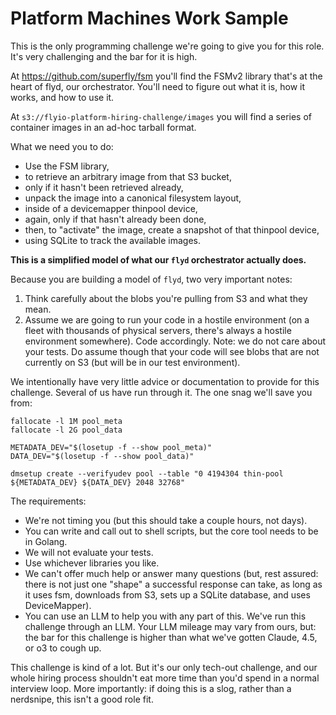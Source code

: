 # Platform Machines Work Sample

This is the only programming challenge we're going to give you for this role. It's very challenging and the bar for it is high.

At https://github.com/superfly/fsm you'll find the FSMv2 library that's at the heart of flyd, our orchestrator. You'll need to figure out what it is, how it works, and how to use it.

At `s3://flyio-platform-hiring-challenge/images` you will find a series of container images in an ad-hoc tarball format.

What we need you to do:
- Use the FSM library,
- to retrieve an arbitrary image from that S3 bucket,
- only if it hasn't been retrieved already,
- unpack the image into a canonical filesystem layout,
- inside of a devicemapper thinpool device,
- again, only if that hasn't already been done,
- then, to "activate" the image, create a snapshot of that thinpool device,
- using SQLite to track the available images.

**This is a simplified model of what our `flyd` orchestrator actually does.**

Because you are building a model of `flyd`, two very important notes:

1. Think carefully about the blobs you're pulling from S3 and what they mean.
2. Assume we are going to run your code in a hostile environment (on a fleet with thousands of physical servers, there's always a hostile environment somewhere). Code accordingly. Note: we do not care about your tests. Do assume though that your code will see blobs that are not currently on S3 (but will be in our test environment).

We intentionally have very little advice or documentation to provide for this challenge. Several of us have run through it. The one snag we'll save you from:
```
fallocate -l 1M pool_meta
fallocate -l 2G pool_data

METADATA_DEV="$(losetup -f --show pool_meta)"
DATA_DEV="$(losetup -f --show pool_data)"

dmsetup create --verifyudev pool --table "0 4194304 thin-pool ${METADATA_DEV} ${DATA_DEV} 2048 32768"
```

The requirements:

- We're not timing you (but this should take a couple hours, not days).
- You can write and call out to shell scripts, but the core tool needs to be in Golang.
- We will not evaluate your tests.
- Use whichever libraries you like.
- We can't offer much help or answer many questions (but, rest assured: there is not just one "shape" a successful response can take, as long as it uses fsm, downloads from S3, sets up a SQLite database, and uses DeviceMapper).
- You can use an LLM to help you with any part of this. We've run this challenge through an LLM. Your LLM mileage may vary from ours, but: the bar for this challenge is higher than what we've gotten Claude, 4.5, or o3 to cough up.

This challenge is kind of a lot. But it's our only tech-out challenge, and our whole hiring process shouldn't eat more time than you'd spend in a normal interview loop. More importantly: if doing this is a slog, rather than a nerdsnipe, this isn't a good role fit.
